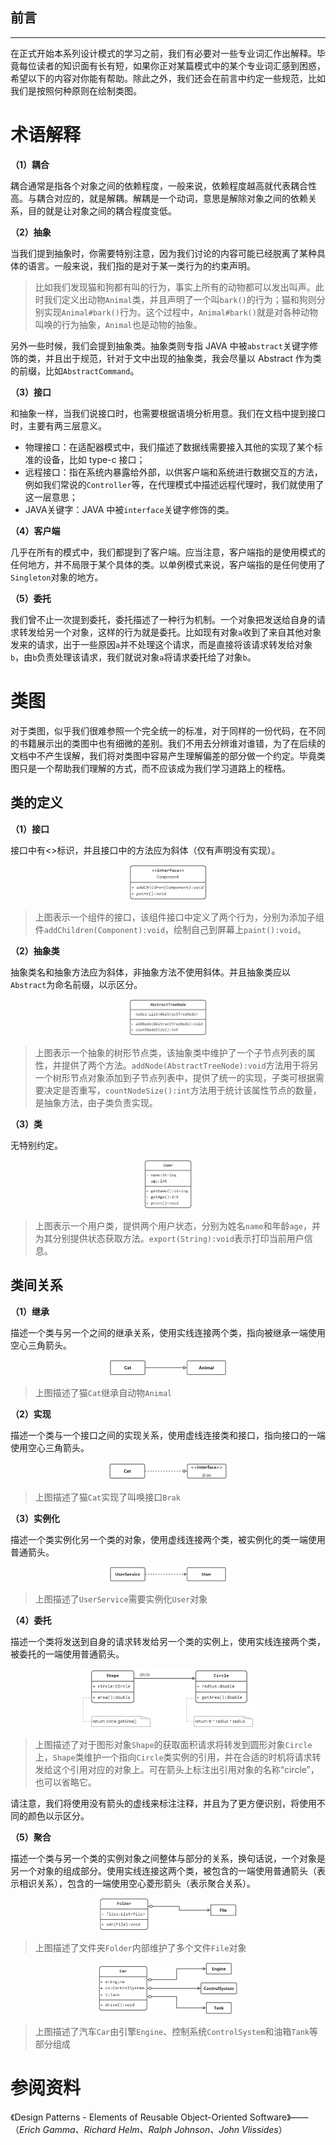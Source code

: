 ## 前言
---

在正式开始本系列设计模式的学习之前，我们有必要对一些专业词汇作出解释。毕竟每位读者的知识面有长有短，如果你正对某篇模式中的某个专业词汇感到困惑，希望以下的内容对你能有帮助。除此之外，我们还会在前言中约定一些规范，比如我们是按照何种原则在绘制类图。

# 术语解释

**（1）耦合**

耦合通常是指各个对象之间的依赖程度，一般来说，依赖程度越高就代表耦合性高。与耦合对应的，就是解耦。解耦是一个动词，意思是解除对象之间的依赖关系，目的就是让对象之间的耦合程度变低。

**（2）抽象**

当我们提到抽象时，你需要特别注意，因为我们讨论的内容可能已经脱离了某种具体的语言。一般来说，我们指的是对于某一类行为的约束声明。

> 比如我们发现猫和狗都有叫的行为，事实上所有的动物都可以发出叫声。此时我们定义出动物`Animal`类，并且声明了一个叫`bark()`的行为；猫和狗则分别实现`Animal#bark()`行为。这个过程中，`Animal#bark()`就是对各种动物叫唤的行为抽象，`Animal`也是动物的抽象。

另外一些时候，我们会提到抽象类。抽象类则专指 JAVA 中被`abstract`关键字修饰的类，并且出于规范，针对于文中出现的抽象类，我会尽量以 Abstract 作为类的前缀，比如`AbstractCommand`。

**（3）接口**

和抽象一样，当我们说接口时，也需要根据语境分析用意。我们在文档中提到接口时，主要有两三层意义。

- 物理接口：在适配器模式中，我们描述了数据线需要接入其他的实现了某个标准的设备，比如 type-c 接口；
- 远程接口：指在系统内暴露给外部，以供客户端和系统进行数据交互的方法，例如我们常说的`Controller`等，在代理模式中描述远程代理时，我们就使用了这一层意思；
- JAVA关键字：JAVA 中被`interface`关键字修饰的类。

**（4）客户端**

几乎在所有的模式中，我们都提到了客户端。应当注意，客户端指的是使用模式的任何地方，并不局限于某个具体的类。以单例模式来说，客户端指的是任何使用了`Singleton`对象的地方。

**（5）委托**

我们曾不止一次提到委托，委托描述了一种行为机制。一个对象把发送给自身的请求转发给另一个对象，这样的行为就是委托。比如现有对象`a`收到了来自其他对象发来的请求，出于一些原因`a`并不处理这个请求，而是直接将该请求转发给对象`b`，由`b`负责处理该请求，我们就说对象`a`将请求委托给了对象`b`。

# 类图
对于类图，似乎我们很难参照一个完全统一的标准，对于同样的一份代码，在不同的书籍展示出的类图中也有细微的差别。我们不用去分辨谁对谁错，为了在后续的文档中不产生误解，我们将对类图中容易产生理解偏差的部分做一个约定。毕竟类图只是一个帮助我们理解的方式，而不应该成为我们学习道路上的桎梏。

## 类的定义

**（1）接口**

接口中有<<interface>>标识，并且接口中的方法应为斜体（仅有声明没有实现）。
<div align="center">
   <img src="/doc/resource/before-read/接口示例.jpg" width="25%"/>
</div>

> 上图表示一个组件的接口，该组件接口中定义了两个行为，分别为添加子组件`addChildren(Component):void`，绘制自己到屏幕上`paint():void`。

**（2）抽象类**

抽象类名和抽象方法应为斜体，非抽象方法不使用斜体。并且抽象类应以`Abstract`为命名前缀，以示区分。
<div align="center">
   <img src="/doc/resource/before-read/抽象类示例.jpg" width="25%"/>
</div>

> 上图表示一个抽象的树形节点类，该抽象类中维护了一个子节点列表的属性，并提供了两个方法。`addNode(AbstractTreeNode):void`方法用于将另一个树形节点对象添加到子节点列表中，提供了统一的实现，子类可根据需要决定是否重写，`countNodeSize():int`方法用于统计该属性节点的数量，是抽象方法，由子类负责实现。

**（3）类**

无特别约定。
<div align="center">
   <img src="/doc/resource/before-read/类示例.jpg" width="15%"/>
</div>

> 上图表示一个用户类，提供两个用户状态，分别为姓名`name`和年龄`age`，并为其分别提供状态获取方法。`export(String):void`表示打印当前用户信息。

## 类间关系

**（1）继承**

描述一个类与另一个之间的继承关系，使用实线连接两个类，指向被继承一端使用空心三角箭头。
<div align="center">
   <img src="/doc/resource/before-read/继承关系.jpg" width="40%"/>
</div>

> 上图描述了猫`Cat`继承自动物`Animal`

**（2）实现**

描述一个类与一个接口之间的实现关系，使用虚线连接类和接口，指向接口的一端使用空心三角箭头。
<div align="center">
   <img src="/doc/resource/before-read/实现关系.jpg" width="40%"/>
</div>

> 上图描述了猫`Cat`实现了叫唤接口`Brak`

**（3）实例化**

描述一个类实例化另一个类的对象，使用虚线连接两个类，被实例化的类一端使用普通箭头。
<div align="center">
   <img src="/doc/resource/before-read/实例化.jpg" width="40%"/>
</div>

> 上图描述了`UserService`需要实例化`User`对象

**（4）委托**

描述一个类将发送到自身的请求转发给另一个类的实例上，使用实线连接两个类，被委托的一端使用普通箭头。
<div align="center">
   <img src="/doc/resource/before-read/委托.jpg" width="55%"/>
</div>

> 上图描述了对于图形对象`Shape`的获取面积请求将转发到圆形对象`Circle`上，`Shape`类维护一个指向`Circle`类实例的引用，并在合适的时机将请求转发给这个引用对应的对象上。可在箭头上标注出引用对象的名称“circle”，也可以省略它。

请注意，我们将使用没有箭头的虚线来标注注释，并且为了更方便识别，将使用不同的颜色以示区分。

**（5）聚合**

描述一个类与另一个类的实例对象之间整体与部分的关系，换句话说，一个对象是另一个对象的组成部分。使用实线连接这两个类，被包含的一端使用普通箭头（表示相识关系），包含的一端使用空心菱形箭头（表示聚合关系）。
<div align="center">
   <img src="/doc/resource/before-read/聚合-示例一.jpg" width="45%"/>
</div>

> 上图描述了文件夹`Folder`内部维护了多个文件`File`对象

<div align="center">
   <img src="/doc/resource/before-read/聚合-示例二.jpg" width="45%"/>
</div>

> 上图描述了汽车`Car`由引擎`Engine`、控制系统`ControlSystem`和油箱`Tank`等部分组成

# 参阅资料

《Design Patterns - Elements of Reusable Object-Oriented Software》——（_Erich Gamma、Richard Helm、Ralph Johnson、John Vlissides_）

